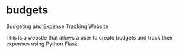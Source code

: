 # budgets
Budgeting and Expense Tracking Website


This is a webstie that allows a user to create budgets and track their expenses using Python Flask
